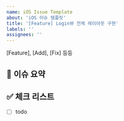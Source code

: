 ```yaml
---
name: iOS Issue Template
about: 'iOS 이슈 템플릿'
title: '[Feature] Login뷰 전체 레이아웃 구현'
labels: ''
assignees: ''
---
```


[Feature], [Add], [Fix] 등등

## 🍎 이슈 요약


## ✅ 체크 리스트

- [ ] todo
